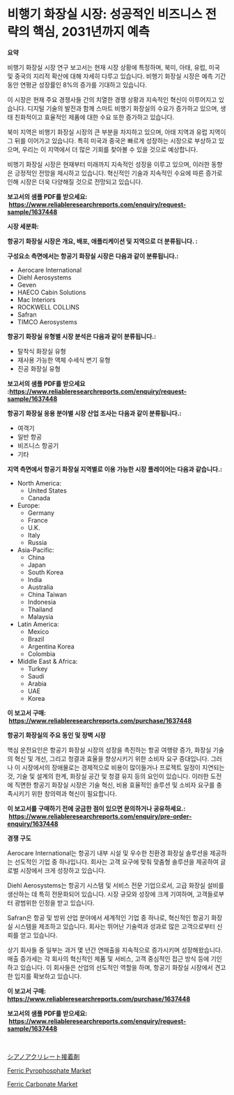 <p><h1>비행기 화장실 시장: 성공적인 비즈니스 전략의 핵심, 2031년까지 예측</h1></p><p><strong>요약</strong></p>
<p><p>비행기 화장실 시장 연구 보고서는 현재 시장 상황에 특정하며, 북미, 아태, 유럽, 미국 및 중국의 지리적 확산에 대해 자세히 다루고 있습니다. 비행기 화장실 시장은 예측 기간 동안 연평균 성장률인 8%의 증가를 기대하고 있습니다.</p><p>이 시장은 현재 주요 경쟁사들 간의 치열한 경쟁 상황과 지속적인 혁신이 이루어지고 있습니다. 디지털 기술의 발전과 함께 스마트 비행기 화장실의 수요가 증가하고 있으며, 생태 친화적이고 효율적인 제품에 대한 수요 또한 증가하고 있습니다.</p><p>북미 지역은 비행기 화장실 시장의 큰 부분을 차지하고 있으며, 아태 지역과 유럽 지역이 그 뒤를 이어가고 있습니다. 특히 미국과 중국은 빠르게 성장하는 시장으로 부상하고 있으며, 우리는 이 지역에서 더 많은 기회를 찾아볼 수 있을 것으로 예상합니다.</p><p>비행기 화장실 시장은 현재부터 미래까지 지속적인 성장을 이루고 있으며, 이러한 동향은 긍정적인 전망을 제시하고 있습니다. 혁신적인 기술과 지속적인 수요에 따른 증가로 인해 시장은 더욱 다양해질 것으로 전망되고 있습니다.</p></p>
<p><strong>보고서의 샘플 PDF를 받으세요: &nbsp;<a href="https://www.reliableresearchreports.com/enquiry/request-sample/1637448">https://www.reliableresearchreports.com/enquiry/request-sample/1637448</a></strong></p>
<p><strong>시장 세분화:</strong></p>
<p><strong> 항공기 화장실 시장은 개요, 배포, 애플리케이션 및 지역으로 더 분류됩니다. :</strong></p>
<p><strong>구성요소 측면에서는 항공기 화장실 시장은 다음과 같이 분류됩니다.:</strong></p>
<p><ul><li>Aerocare International</li><li>Diehl Aerosystems</li><li>Geven</li><li>HAECO Cabin Solutions</li><li>Mac Interiors</li><li>ROCKWELL COLLINS</li><li>Safran</li><li>TIMCO Aerosystems</li></ul></p>
<p><strong> 항공기 화장실 유형별 시장 분석은 다음과 같이 분류됩니다.:</strong></p>
<p><ul><li>탈착식 화장실 유형</li><li>재사용 가능한 액체 수세식 변기 유형</li><li>진공 화장실 유형</li></ul></p>
<p><strong>보고서의 샘플 PDF를 받으세요 :<a href="https://www.reliableresearchreports.com/enquiry/request-sample/1637448">https://www.reliableresearchreports.com/enquiry/request-sample/1637448</a></strong></p>
<p><strong> 항공기 화장실 응용 분야별 시장 산업 조사는 다음과 같이 분류됩니다.:</strong></p>
<p><ul><li>여객기</li><li>일반 항공</li><li>비즈니스 항공기</li><li>기타</li></ul></p>
<p><strong>지역 측면에서 항공기 화장실 지역별로 이용 가능한 시장 플레이어는 다음과 같습니다.:</strong></p>
<p><ul>
    <li>
        North America:
        <ul>
            <li>United States</li>
            <li>Canada</li>
        </ul>
    </li>
    <li>
        Europe:
        <ul>
            <li>Germany</li>
            <li>France</li>
            <li>U.K.</li>
            <li>Italy</li>
            <li>Russia</li>
        </ul>
    </li>
    <li>
        Asia-Pacific:
        <ul>
            <li>China</li>
            <li>Japan</li>
            <li>South Korea</li>
            <li>India</li>
            <li>Australia</li>
            <li>China Taiwan</li>
            <li>Indonesia</li>
            <li>Thailand</li>
            <li>Malaysia</li>
        </ul>
    </li>
    <li>
        Latin America:
        <ul>
            <li>Mexico</li>
            <li>Brazil</li>
            <li>Argentina Korea</li>
            <li>Colombia</li>
        </ul>
    </li>
    <li>
        Middle East & Africa:
        <ul>
            <li>Turkey</li>
            <li>Saudi</li>
            <li>Arabia</li>
            <li>UAE</li>
            <li>Korea</li>
        </ul>
    </li>
    </ul></p>
<p><strong>이 보고서 구매: &nbsp;<a href="https://www.reliableresearchreports.com/purchase/1637448">https://www.reliableresearchreports.com/purchase/1637448</a></strong></p>
<p><strong>항공기 화장실의 주요 동인 및 장벽 시장</strong></p>
<p><p>핵심 운전요인은 항공기 화장실 시장의 성장을 촉진하는 항공 여행량 증가, 화장실 기술의 혁신 및 개선, 그리고 청결과 효율을 향상시키기 위한 소비자 요구 증대입니다. 그러나 이 시장에서의 장애물로는 경제적으로 비용이 많이들거나 프로젝트 일정이 지연되는 것, 기술 및 설계의 한계, 화장실 공간 및 청결 유지 등의 요인이 있습니다. 이러한 도전에 직면한 항공기 화장실 시장은 기술 혁신, 비용 효율적인 솔루션 및 소비자 요구를 충족시키기 위한 창의력과 혁신이 필요합니다.</p></p>
<p><strong>이 보고서를 구매하기 전에 궁금한 점이 있으면 문의하거나 공유하세요.: &nbsp;<a href="https://www.reliableresearchreports.com/enquiry/pre-order-enquiry/1637448">https://www.reliableresearchreports.com/enquiry/pre-order-enquiry/1637448</a></strong></p>
<p><strong>경쟁 구도</strong></p>
<p><p>Aerocare International는 항공기 내부 시설 및 우수한 친환경 화장실 솔루션을 제공하는 선도적인 기업 중 하나입니다. 회사는 고객 요구에 맞춰 맞춤형 솔루션을 제공하여 글로벌 시장에서 크게 성장하고 있습니다.</p><p>Diehl Aerosystems는 항공기 시스템 및 서비스 전문 기업으로서, 고급 화장실 설비를 생산하는 데 특히 전문화되어 있습니다. 시장 규모와 성장에 크게 기여하며, 고객들로부터 광범위한 인정을 받고 있습니다.</p><p>Safran은 항공 및 방위 산업 분야에서 세계적인 기업 중 하나로, 혁신적인 항공기 화장실 시스템을 제조하고 있습니다. 회사는 뛰어난 기술력과 성과로 많은 고객으로부터 신뢰를 얻고 있습니다.</p><p>상기 회사들 중 일부는 과거 몇 년간 연매출을 지속적으로 증가시키며 성장해왔습니다. 매출 증가세는 각 회사의 혁신적인 제품 및 서비스, 고객 중심적인 접근 방식 등에 기인하고 있습니다. 이 회사들은 산업의 선도적인 역할을 하며, 항공기 화장실 시장에서 견고한 입지를 확보하고 있습니다.</p></p>
<p><strong>이 보고서 구매: &nbsp; <a href="https://www.reliableresearchreports.com/purchase/1637448">https://www.reliableresearchreports.com/purchase/1637448</a></strong></p>
<p><strong>보고서의 샘플 PDF를 받으세요: &nbsp;<a href="https://www.reliableresearchreports.com/enquiry/request-sample/1637448">https://www.reliableresearchreports.com/enquiry/request-sample/1637448</a></strong><strong></strong></p>
<p>&nbsp;</p>
<p><p><a href="https://github.com/dandier2003/Market-Research-Report-List-1/blob/main/47935408712.md">シアノアクリレート接着剤</a></p><p><a href="https://pretty-mail-caf.notion.site/Ferric-Pyrophosphate-Market-with-the-goal-of-estimating-the-market-size-and-future-growth-potential--43d4f7aedf2142c49352f8ac3b394f87">Ferric Pyrophosphate Market</a></p><p><a href="https://flame-sidecar-702.notion.site/Ferric-Carbonate-Market-Offers-Provide-Insightful-Data-for-the-Time-Period-from-2024-to-2031-and-als-4d8f5724e55f4888980ec305d53cbe68">Ferric Carbonate Market</a></p></p>